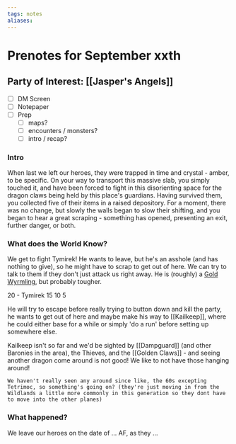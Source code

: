 ```yaml
---
tags: notes
aliases:
---
```


# Prenotes for September xxth
## Party of Interest: [[Jasper's Angels]]
- [ ] DM Screen
- [ ] Notepaper
- [ ] Prep
	- [ ] maps?
	- [ ] encounters / monsters?
	- [ ] intro / recap?

### Intro

When last we left our heroes, they were trapped in time and crystal - amber, to be specific. On your way to transport this massive slab, you simply touched it, and have been forced to fight in this disorienting space for the dragon claws being held by this place's guardians. Having survived them, you collected five of their items in a raised depository. For a moment, there was no change, but slowly the walls began to slow their shifting, and you began to hear a great scraping - something has opened, presenting an exit, further danger, or both.

### What does the World Know?

We get to fight Tymirek! He wants to leave, but he's an asshole (and has nothing to give), so he might have to scrap to get out of here. We can try to talk to them if they don't just attack us right away. He is (roughly) a [Gold Wyrmling](https://www.aidedd.org/dnd/monstres.php?vo=gold-dragon-wyrmling), but probably tougher.

20 - Tymirek
15
10
5

He will try to escape before really trying to button down and kill the party, he wants to get out of here and maybe make his way to [[Kailkeep]], where he could either base for a while or simply 'do a run' before setting up somewhere else. 

Kailkeep isn't so far and we'd be sighted by [[Dampguard]] (and other Baronies in the area), the Thieves, and the [[Golden Claws]] - and seeing another dragon come around is not good! We like to not have those hanging around! 

```
We haven't really seen any around since like, the 60s excepting Tetrimoc, so something's going on? (they're just moving in from the Wildlands a little more commonly in this generation so they dont have to move into the other planes)
```


### What happened?


We leave our heroes on the date of ... AF, as they ...